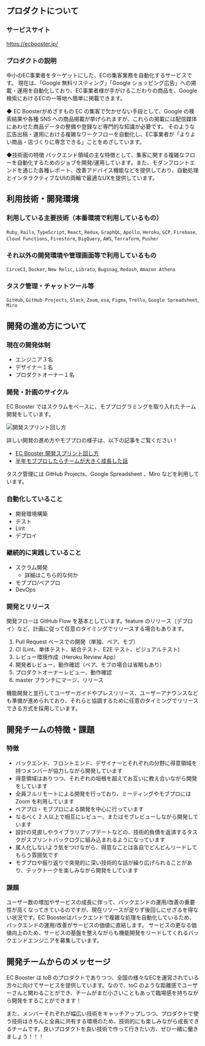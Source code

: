 ## プロダクトについて

### サービスサイト

https://ecbooster.jp/

### プロダクトの説明

中小のEC事業者をターゲットにした、ECの集客業務を自動化するサービスです。
現在は、「Google 無料リスティング」「Google ショッピング広告」への掲載・運用を自動化しており、EC事業者様が手がけるこだわりの商品を、Google検索におけるECの一等地へ簡単に掲載できます。

◆ EC Boosterがめざすもの
EC の集客で欠かせない手段として、Google の検索結果や各種 SNS への商品掲載が挙げられますが、これらの掲載には配信媒体にあわせた商品データの整備や登録など専門的な知識が必要です。
そのような広告出稿・運用における複雑なワークフローを自動化し、EC事業者が「よりよい商品・店づくりに専念できる」ことをめざしています。

◆技術面の特徴
バックエンド領域の主な特徴として、集客に関する複雑なフローを自動化するためのジョブを開発/運用しています。また、モダンフロントエンドを通じた各種レポート、改善アドバイス機能などを提供しており、自動処理とインタラクティブなUIの両輪で最適なUXを提供しています。

## 利用技術・開発環境

### 利用している主要技術（本番環境で利用しているもの）

`Ruby`, `Rails`, `TypeScript`, `React`, `Redux`, `GraphQL`, `Apollo`, `Heroku`, `GCP`,  `Firebase`,  `Cloud Functions`, `Firestore`, `BigQuery`, `AWS`, `Terraform`, `Pusher`

### それ以外の開発環境や管理画面等で利用しているもの

`CirceCI`, `Docker`, `New Relic`, `Librato`, `Bugsnag`, `Redash`, `Amazon Athena`

### タスク管理・チャットツール等

`GitHub`, `GitHub Projects`, `Slack`, `Zoom`, `esa`, `Figma`, `Trello`, `Google Spreadsheet`, `Miro`

## 開発の進め方について

### 現在の開発体制

- エンジニア３名
- デザイナー１名
- プロダクトオーナー１名

### 開発・計画のサイクル

EC Booster ではスクラムをベースに、モブプログラミングを取り入れたチーム開発をしています。

![開発スプリント回し方](https://user-images.githubusercontent.com/12433221/114650303-fcbfb780-9d1c-11eb-9720-eadb3fb83c75.png)

詳しい開発の進め方やモブプロの様子は、以下の記事をご覧ください！

- [EC Booster 開発スプリント回し方](https://docs.google.com/presentation/d/e/2PACX-1vTQY639rUAwDDtLfj_c9WbU1E0IlDSFzAbrP-XFCmbg8V_sNKPX_pCvKpiy50CQpS02nXvZnQHBb6JT/pub?start=false&loop=false&delayms=3000)
- [半年モブプロしたらチームが大きく成長した話](https://developer.feedforce.jp/entry/2020/12/11/172338)

タスク管理には GitHub Projects、Google Spreadsheet 、Miro などを利用しています。


### 自動化していること

- 開発環境構築
- テスト
- Lint
- デプロイ

### 継続的に実践していること

- スクラム開発
    - 詳細はこちら的な何か
- モブプロ/ペアプロ
- DevOps

### 開発とリリース

開発フローは GitHub Flow を基本としています。feature のリリース（デプロイ）など、計画に従って任意のタイミングでリリースする場合もあります。

1. Pull Request ベースでの開発（単独、ペア、モブ）
1. CI (Lint、単体テスト、結合テスト、E2E テスト、ビジュアルテスト)
1. レビュー環境作成（Heroku Review App）
1. 開発者レビュー、動作確認（ペア、モブの場合は省略もあり）
1. プロダクトオーナーレビュー、動作確認
1. master ブランチにマージ、リリース

機能開発と並行してユーザーガイドやプレスリリース、ユーザーアナウンスなども準備が進められており、それらと協調するために任意のタイミングでリリースできる方式を採用しています。

## 開発チームの特徴・課題

### 特徴

- バックエンド、フロントエンド、デザイナーとそれぞれの分野に得意領域を持つメンバーが協力しながら開発しています
- 得意領域はありつつ、それぞれの垣根を超えてお互いに教え合いながら開発をしています
- 全員フルリモートによる開発を行っており、ミーティングやモブプロには Zoom を利用しています
- ペアプロ・モブプロによる開発を中心に行っています
- なるべく 2 人以上で相互にレビュー、またはモブレビューしながら開発しています
- 設計の見直しやライブラリアップデートなどの、技術的負債を返済するタスクがスプリントバックログに組み込まれるようになっています
- 属人化しないよう気をつけながら、得意なことは各自でどんどんリードしてもらう雰囲気です
- モブプロや振り返りで突発的に深い技術的な話が繰り広げられることがあり、テックトークを楽しみながら開発をしています

### 課題

ユーザー数の増加やサービスの成長に伴って、バックエンドの運用/改善の重要性が高くなってきているのですが、現在リソースが足りず後回しにせざるを得ない状況です。EC Boosterはバックエンドで複雑な処理を自動化しているため、バックエンドの運用/改善がサービスの価値に直結します。
サービスの更なる価値向上のため、サービスの基盤を整えながらも機能開発をリードしてくれるバックエンドエンジニアを募集しています。

## 開発チームからのメッセージ

EC Booster は toB のプロダクトでありつつ、全国の様々なECを運営されている方々に向けてサービスを提供しています。なので、toC のような距離感でユーザーさんと関わることができ、チームがまだ小さいこともあって臨場感を持ちながら開発をすることができます！

また、メンバーそれぞれが幅広い技術をキャッチアップしつつ、プロダクトで使う技術はきちんと全員に共有する環境のため、技術的にも楽しみながら成長できるチームです。良いプロダクトを良い技術で作って行きたい方、ぜひ一緒に働きましょう！！！
